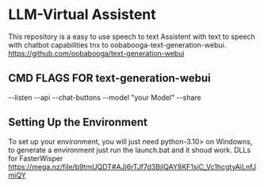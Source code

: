 

# LLM-Virtual Assistent

This repository is a easy to use speech to text Assistent with text to speech with chatbot capabilities tnx to oobabooga-text-generation-webui.
https://github.com/oobabooga/text-generation-webui

## CMD FLAGS FOR text-generation-webui
--listen --api --chat-buttons --model "your Model" --share

## Setting Up the Environment 
To set up your environment, you will just need python-3.10> on Windowns, to generate a environment just run the launch.bat and it shoud work.
DLLs for FasterWisper
https://mega.nz/file/b9tmUQDT#AJj6rTJf7d3BjlQAY8KF1siC_Vc1hcgtyAiLnfJmiQY 

